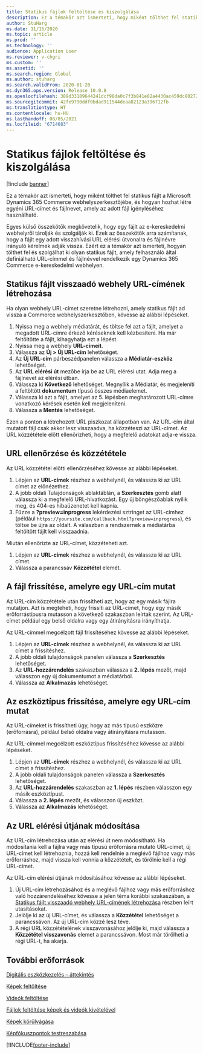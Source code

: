 ```yaml
---
title: Statikus fájlok feltöltése és kiszolgálása
description: Ez a témakör azt ismerteti, hogy miként tölthet fel statikus fájlt a Microsoft Dynamics 365 Commerce webhelyszerkesztőjébe, és hogyan hozhat létre egyéni URL-címet és fájlnevet, amely az adott fájl igényléséhez használható.
author: StuHarg
ms.date: 11/16/2020
ms.topic: article
ms.prod: ''
ms.technology: ''
audience: Application User
ms.reviewer: v-chgri
ms.custom: ''
ms.assetid: ''
ms.search.region: Global
ms.author: stuharg
ms.search.validFrom: 2020-01-20
ms.dyn365.ops.version: Release 10.0.8
ms.openlocfilehash: 389d33189644241dcf98da0c7f3b841e82a4430ac459dc8027284cecc299b4b1
ms.sourcegitcommit: 42fe9790ddf0bdad911544deaa82123a396712fb
ms.translationtype: HT
ms.contentlocale: hu-HU
ms.lasthandoff: 08/05/2021
ms.locfileid: "6714683"
---
```

# <a name="upload-and-serve-static-files"></a>Statikus fájlok feltöltése és kiszolgálása

[!include [banner](includes/banner.md)]

Ez a témakör azt ismerteti, hogy miként tölthet fel statikus fájlt a Microsoft Dynamics 365 Commerce webhelyszerkesztőjébe, és hogyan hozhat létre egyéni URL-címet és fájlnevet, amely az adott fájl igényléséhez használható.

Egyes külső összekötők megkövetelik, hogy egy fájlt az e-kereskedelmi webhelyről tárolják és szolgálják ki. Ezek az összekötők arra számítanak, hogy a fájlt egy adott visszahívási URL elérési útvonalra és fájlnévre irányuló kérelmek adják vissza. Ezért ez a témakör azt ismerteti, hogyan tölthet fel és szolgálhat ki olyan statikus fájlt, amely felhasználó által definiálható URL-címmel és fájlnévvel rendelkezik egy Dynamics 365 Commerce e-kereskedelmi webhelyen.

## <a name="create-a-site-url-that-returns-a-static-file"></a>Statikus fájlt visszaadó webhely URL-címének létrehozása

Ha olyan webhely URL-címet szeretne létrehozni, amely statikus fájlt ad vissza a Commerce webhelyszerkesztőben, kövesse az alábbi lépéseket.

1. Nyissa meg a webhely médiatárát, és töltse fel azt a fájlt, amelyet a megadott URL-címre érkező kéréseknek kell kézbesíteni. Ha már feltöltötte a fájlt, kihagyhatja ezt a lépést.
1. Nyissa meg a webhely **URL-címeit**.
1. Válassza az **Új \> Új URL-cím** lehetőséget.
1. Az **Új URL-cím** párbeszédpanelen válassza a **Médiatár-eszköz** lehetőséget.
1. Az **URL elérési út** mezőbe írja be az URL elérési utat. Adja meg a fájlnevet az elérési útban.
1. Válassza ki **Következő** lehetőséget. Megnyílik a Médiatár, és megjeleníti a feltöltött **dokumentum** típusú összes médiaelemet.
1. Válassza ki azt a fájlt, amelyet az 5. lépésben meghatározott URL-címre vonatkozó kérések esetén kell megjeleníteni.
1. Válassza a **Mentés** lehetőséget.

Ezen a ponton a létrehozott URL piszkozat állapotban van. Az URL-cím által mutatott fájl csak akkor lesz visszaadva, ha közzéteszi az URL-címet. Az URL közzététele előtt ellenőrizheti, hogy a megfelelő adatokat adja-e vissza.

## <a name="validate-and-publish-a-url"></a>URL ellenőrzése és közzététele

Az URL közzététel előtti ellenőrzéséhez kövesse az alábbi lépéseket.

1. Lépjen az **URL-címek** részhez a webhelynél, és válassza ki az URL címet az előnézethez.
2. A jobb oldali Tulajdonságok ablaktáblán, a **Szerkesztés** gomb alatt válassza ki a megfelelő URL-hivatkozást. Egy új böngészőablak nyílik meg, és 404-es hibaüzenetet kell kapnia.
3. Fűzze a **?preview=inprogress** lekérdezési sztringet az URL-címhez (például `https://yoursite.com/callback.html?preview=inprogress`), és töltse be újra az oldalt. A válaszban a rendszernek a médiatárba feltöltött fájlt kell visszaadnia.

Miután ellenőrizte az URL-címet, közzéteheti azt.

1. Lépjen az **URL-címek** részhez a webhelynél, és válassza ki az URL címet.
2. Válassza a parancssáv **Közzététel** elemét.

## <a name="update-the-file-that-a-url-points-to"></a>A fájl frissítése, amelyre egy URL-cím mutat

Az URL-cím közzététele után frissítheti azt, hogy az egy másik fájlra mutatjon. Azt is megteheti, hogy frissíti az URL-címet, hogy egy másik erőforrástípusra mutasson a következő szakaszban leírtak szerint. Az URL-címet például egy belső oldalra vagy egy átirányításra irányíthatja.

Az URL-címmel megcélzott fájl frissítéséhez kövesse az alábbi lépéseket.

1. Lépjen az **URL-címek** részhez a webhelynél, és válassza ki az URL címet a frissítéshez.
1. A jobb oldali tulajdonságok panelen válassza a **Szerkesztés** lehetőséget.
1. Az **URL-hozzárendelés** szakaszban válassza a **2. lépés** mezőt, majd válasszon egy új dokumentumot a médiatárból.
1. Válassza az **Alkalmazás** lehetőséget.

## <a name="update-the-asset-type-that-a-url-points-to"></a>Az eszköztípus frissítése, amelyre egy URL-cím mutat

Az URL-címeket is frissítheti úgy, hogy az más típusú eszközre (erőforrásra), például belső oldalra vagy átirányításra mutasson.

Az URL-címmel megcélzott eszköztípus frissítéséhez kövesse az alábbi lépéseket.

1. Lépjen az **URL-címek** részhez a webhelynél, és válassza ki az URL címet a frissítéshez.
1. A jobb oldali tulajdonságok panelen válassza a **Szerkesztés** lehetőséget.
1. Az **URL-hozzárendelés** szakaszban az **1. lépés** részben válasszon egy másik eszköztípust.
1. Válassza a **2. lépés** mezőt, és válasszon új eszközt.
1. Válassza az **Alkalmazás** lehetőséget.

## <a name="change-the-url-path"></a>Az URL elérési útjának módosítása

Az URL-cím létrehozása után az elérési út nem módosítható. Ha módosítania kell a fájlra vagy más típusú erőforrásra mutató URL-címet, új URL-címet kell létrehoznia, hozzá kell rendelnie a meglévő fájlhoz vagy más erőforráshoz, majd vissza kell vonnia a közzétételt, és törölnie kell a régi URL-címet.

Az URL-cím elérési útjának módosításához kövesse az alábbi lépéseket.

1. Új URL-cím létrehozásához és a meglévő fájlhoz vagy más erőforráshoz való hozzárendeléséhez kövesse a jelen téma korábbi szakaszában, a [Statikus fájlt visszaadó webhely URL-címének létrehozása](#create-a-site-url-that-returns-a-static-file) részben leírt utasításokat.
1. Jelölje ki az új URL-címet, és válassza a **Közzététel** lehetőséget a parancssávon. Az új URL-cím közzé lesz téve.
1. A régi URL közzétételének visszavonásához jelölje ki, majd válassza a **Közzététel visszavonás** elemet a parancssávon. Most már törölheti a régi URL-t, ha akarja.

## <a name="additional-resources"></a>További erőforrások

[Digitális eszközkezelés – áttekintés](dam-overview.md)

[Képek feltöltése](dam-upload-images.md)

[Videók feltöltése](dam-upload-video.md)

[Fájlok feltöltése képek és videók kivételével](dam-upload-files.md)

[Képek körülvágása](dam-crop-images.md)

[Képfókuszpontok testreszabása](dam-custom-focal-point.md)


[!INCLUDE[footer-include](../includes/footer-banner.md)]